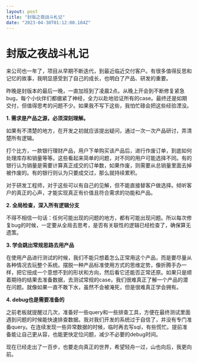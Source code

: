 ```yaml
---
layout: post
title: "封版之夜战斗札记"
date: "2023-04-30T01:12:00.104Z"
---
```

封版之夜战斗札记
========

来公司也一年了，项目从早期不断迭代，到最近临近交付客户。有很多值得反思和记忆的故事，我明显感受到了自己的成长，也明白了产品、研发的重要。

昨晚是封版本的最后一晚，一直加班到了凌晨2点。从晚上开会到不断修复紧急bug，每个小伙伴们都绷紧了神经，全力以赴地验证所有的case。最终还是如期交付，但值得思考的问题不少。如果我不写下这些，我怕忙碌会把这些经验湮没。

**1\. 需求是产品之源，必须深刻理解。**

如果有不清楚的地方，在开发之初就应该提出疑问，通过一次一次产品研讨，弄清楚所有逻辑。

打个比方，一款银行理财产品，用户下单购买该产品后，进行作废订单，到底如何处理库存和销量等等。这些看起来简单的问题，对不同的用户可能选择不同。有的银行认为销量是需要计算真正成交的订单数，如果作废，则需要从总销量里面去掉被作废的。有的银行则认为只要成交过，那么就持续累积。

对于研发工程师，对于这些可以有自己的见解，但不能直接替客户做选择。倾听客户的真正的心声，才能实现真正有价值且符合需求的功能和产品。

**2\. 全局检查，深入所有逻辑分支**

不得不相信一句话：任何可能出现的问题的地方，都有可能出现问题。所以每次修复bug的时候，一定要从全局去思考，是否有关联性的逻辑已经检查了，确保算无遗策。

**3\. 学会跳出常规思路去用产品**

在使用产品进行测试的时候，我们不能只想着怎么正常用这个产品，而是要尽量从各种情况去玩整个系统。摆脱一种产品标准使用方式的思维定势，像折腾手办一样，把它扭成一个意想不到的形状和方向，然后看它还能否正常还原。如果只是顺着期待的结果去准备数据，去测试常规的case，我们很难真正了解一个产品的潜在问题。就像如果一直不敢下水，虽然不会被淹死，但是很难真正学会拥有。

**4\. debug也是需要准备的**

之前老板就提醒过几次，准备好一些query和一些排查工具，方便在最终测试里面遇到问题的时候能快速排查数据。我对我们开发的系统过于自信了，并没有专门准备query。在连续发现一些异常数据的时候，临时再去写sql，有些慌忙。提前准备能让自己更从容，也能更快定位问题，减少不必要的debug时间。

现在已经走出了一百步，也要走向真正的世界，希望轻舟一过，山也向后，我更向前。